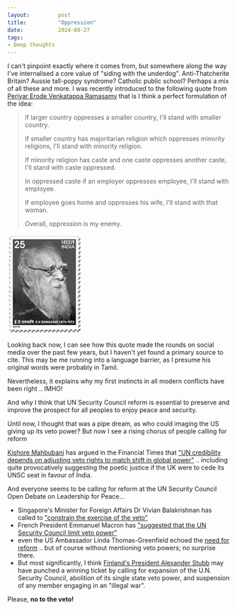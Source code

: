 ```yaml
---
layout:         post
title:          "Oppression"
date:           2024-09-27
tags:
- Deep thoughts
---
```


I can't pinpoint exactly where it comes from, but somewhere along the way I've internalised a core value of "siding with the underdog". Anti-Thatcherite Britain? Aussie tall-poppy syndrome? Catholic public school? Perhaps a mix of all these and more. I was recently introduced to the following quote from [Periyar Erode Venkatappa Ramasamy](https://en.wikipedia.org/wiki/Periyar) that is I think a perfect formulation of the idea:

> If larger country oppresses a smaller country, I'll stand with smaller country.
>
> If smaller country has majoritarian religion which oppresses minority religions, I'll stand with minority religion.
>
> If minority religion has caste and one caste oppresses another caste, I'll stand with caste oppressed.
>
> In oppressed caste if an employer oppresses employee, I'll stand with employee.
>
> If employee goes home and oppresses his wife, I'll stand with that woman.
>
> Overall, oppression is my enemy.

[![periyar_evr_stamp](/assets/periyar_evr_stamp.jpg)](https://en.wikipedia.org/wiki/Periyar#/media/File:PeriyarEVRStamp.jpg)

Looking back now, I can see how this quote made the rounds on social media over the past few years, but I haven't yet found a primary source to cite. This may be me running into a language barrier, as I presume his original words were probably in Tamil.

Nevertheless, it explains why my first instincts in all modern conflicts have been right .. IMHO!

And why I think that UN Security Council reform is essential to preserve and improve the prospect for all peoples to enjoy peace and security.

Until now, I thought that was a pipe dream, as who could imaging the US giving up its veto power? But now I see a rising chorus of people calling for reform

[Kishore Mahbubani](https://en.wikipedia.org/wiki/Kishore_Mahbubani)
has argued in the Financial Times that
["UN credibility depends on adjusting veto rights to match shift in global power"](https://www.ft.com/content/abf9a9bb-c88c-4faa-9a86-6ec500bcd5db) .. including quite provocatively suggesting the poetic justice if the UK were to cede its UNSC seat in favour of India.

And everyone seems to be calling for reform at the UN Security Council Open Debate on Leadership for Peace...

* Singapore's Minister for Foreign Affairs Dr Vivian Balakrishnan has called to ["constrain the exercise of the veto"](https://www.mfa.gov.sg/Newsroom/Press-Statements-Transcripts-and-Photos/2024/09/UN-Security-Council-Open-Debate)
* French President Emmanuel Macron has ["suggested that the UN Security Council limit veto power"](https://www.france24.com/en/france/20240925-ukraine-lebanon-gaza-and-limiting-un-veto-power-takeaways-from-macron-s-speech-at-the-un)
* even the US Ambassador Linda Thomas-Greenfield echoed the [need for reform](https://usun.usmission.gov/remarks-by-ambassador-linda-thomas-greenfield-at-a-signature-event-on-leadership-for-peace/) .. but of course without mentioning veto powers; no surprise there.
* But most significantly, I think
[Finland's President Alexander Stubb](https://www.reuters.com/world/finlands-president-wants-end-single-state-veto-un-security-council-2024-09-18/) may have punched a winning ticket by calling for expansion of the U.N. Security Council, abolition of its single state veto power, and suspension of any member engaging in an "illegal war".

Please, **no to the veto!**
